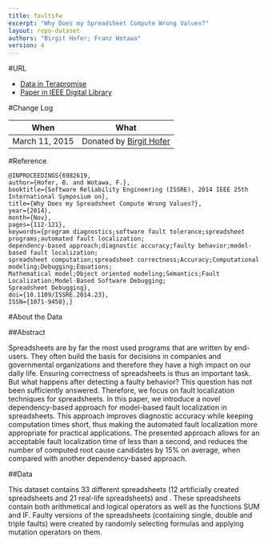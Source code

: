 ```yaml
---
title: faultsfw
excerpt: "Why Does my Spreadsheet Compute Wrong Values?"
layout: repo-dataset
authors: "Birgit Hofer; Franz Wotawa"
version: 4
---
```


#URL

  * [Data in Terapromise](https://terapromise.csc.ncsu.edu:8443/svn/repo/spreadsheet/faultsfw)
  * [Paper in IEEE Digital Library](http://ieeexplore.ieee.org/xpl/articleDetails.jsp?arnumber=6982619)

#Change Log

When | What
---- | ----
March 11, 2015 | Donated by [Birgit Hofer](/repo/people/data-donors/promise4.html)

#Reference

    @INPROCEEDINGS{6982619, 
    author={Hofer, B. and Wotawa, F.}, 
    booktitle={Software Reliability Engineering (ISSRE), 2014 IEEE 25th International Symposium on}, 
    title={Why Does my Spreadsheet Compute Wrong Values?}, 
    year={2014}, 
    month={Nov}, 
    pages={112-121}, 
    keywords={program diagnostics;software fault tolerance;spreadsheet programs;automated fault localization;
    dependency-based approach;diagnostic accuracy;faulty behavior;model-based fault localization;
    spreadsheet computation;spreadsheet correctness;Accuracy;Computational modeling;Debugging;Equations;
    Mathematical model;Object oriented modeling;Semantics;Fault Localization;Model-Based Software Debugging;
    Spreadsheet Debugging}, 
    doi={10.1109/ISSRE.2014.23}, 
    ISSN={1071-9458},}

#About the Data

##Abstract

Spreadsheets are by far the most used programs
that are written by end-users. They often build the basis for decisions
in companies and governmental organizations and therefore
they have a high impact on our daily life. Ensuring correctness
of spreadsheets is thus an important task. But what happens
after detecting a faulty behavior? This question has not been
sufficiently answered. Therefore, we focus on fault localization
techniques for spreadsheets. In this paper, we introduce a novel
dependency-based approach for model-based fault localization in
spreadsheets. This approach improves diagnostic accuracy while
keeping computation times short, thus making the automated
fault localization more appropriate for practical applications. The
presented approach allows for an acceptable fault localization
time of less than a second, and reduces the number of computed
root cause candidates by 15% on average, when compared with
another dependency-based approach.

##Data

This dataset contains 33 different spreadsheets (12 artificially created
spreadsheets and 21 real-life spreadsheets) and . These spreadsheets contain 
both arithmetical and logical operators as well as the functions SUM and 
IF. Faulty versions of the spreadsheets (containing single, double and 
triple faults) were created by randomly selecting formulas and applying
mutation operators on them.